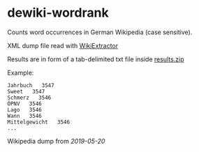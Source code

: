 # dewiki-wordrank
Counts word occurrences in German Wikipedia (case sensitive).

XML dump file read with [WikiExtractor](https://github.com/attardi/wikiextractor)

Results are in form of a tab-delimited txt file inside [results.zip](https://github.com/gambolputty/dewiki-wordrank/raw/master/results.zip)

Example:
```
Jahrbuch   3547
Sweet   3547
Schmerz   3546
ÖPNV   3546
Lago   3546
Wann   3546
Mittelgewicht   3546
...
```

Wikipedia dump from _2019-05-20_